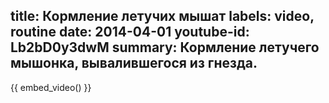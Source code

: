 title: Кормление летучих мышат
labels: video, routine
date: 2014-04-01
youtube-id: Lb2bD0y3dwM
summary: Кормление летучего мышонка, вывалившегося из гнезда.
---
{{ embed_video() }}
